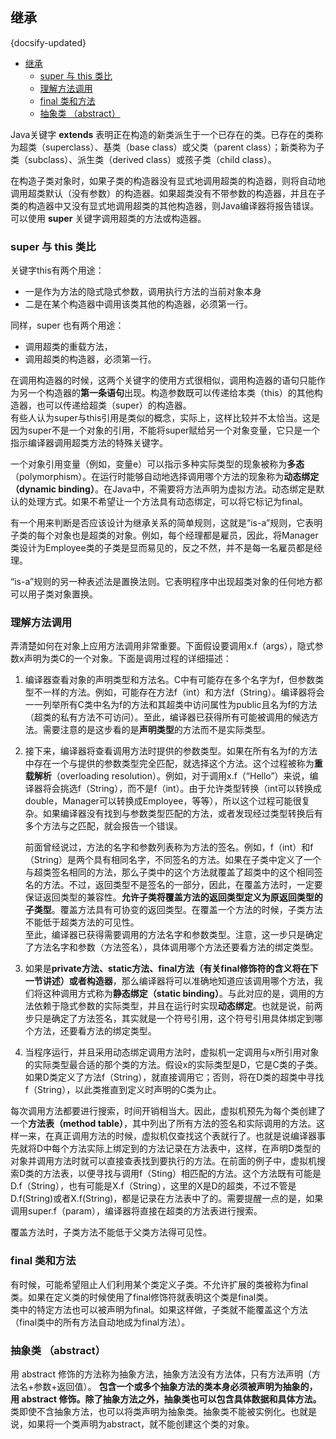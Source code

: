 ## 继承
{docsify-updated}

- [继承](#继承)
	- [super 与 this 类比](#super-与-this-类比)
	- [理解方法调用](#理解方法调用)
	- [final 类和方法](#final-类和方法)
	- [抽象类 （abstract）](#抽象类-abstract)


Java关键字 **extends** 表明正在构造的新类派生于一个已存在的类。已存在的类称为超类（superclass）、基类（base class）或父类（parent class）；新类称为子类（subclass）、派生类（derived class）或孩子类（child class）。

在构造子类对象时，如果子类的构造器没有显式地调用超类的构造器，则将自动地调用超类默认（没有参数）的构造器。如果超类没有不带参数的构造器，并且在子类的构造器中又没有显式地调用超类的其他构造器，则Java编译器将报告错误。可以使用 **super** 关键字调用超类的方法或构造器。

### super 与 this 类比

关键字this有两个用途：
+ 一是作为方法的隐式隐式参数，调用执行方法的当前对象本身
+ 二是在某个构造器中调用该类其他的构造器，必须第一行。

同样，super 也有两个用途：
+ 调用超类的重载方法，
+ 调用超类的构造器，必须第一行。

在调用构造器的时候，这两个关键字的使用方式很相似，调用构造器的语句只能作为另一个构造器的**第一条语句**出现。构造参数既可以传递给本类（this）的其他构造器，也可以传递给超类（super）的构造器。  
有些人认为super与this引用是类似的概念，实际上，这样比较并不太恰当。这是因为super不是一个对象的引用，不能将super赋给另一个对象变量，它只是一个指示编译器调用超类方法的特殊关键字。

一个对象引用变量（例如，变量e）可以指示多种实际类型的现象被称为**多态**（polymorphism）。在运行时能够自动地选择调用哪个方法的现象称为**动态绑定（dynamic binding）**。在Java中，不需要将方法声明为虚拟方法。动态绑定是默认的处理方式。如果不希望让一个方法具有动态绑定，可以将它标记为final。

有一个用来判断是否应该设计为继承关系的简单规则，这就是“is-a”规则，它表明子类的每个对象也是超类的对象。例如，每个经理都是雇员，因此，将Manager类设计为Employee类的子类是显而易见的，反之不然，并不是每一名雇员都是经理。

“is-a”规则的另一种表述法是置换法则。它表明程序中出现超类对象的任何地方都可以用子类对象置换。

### 理解方法调用
弄清楚如何在对象上应用方法调用非常重要。下面假设要调用x.f（args），隐式参数x声明为类C的一个对象。下面是调用过程的详细描述：
1. 编译器查看对象的声明类型和方法名。C中有可能存在多个名字为f，但参数类型不一样的方法。例如，可能存在方法f（int）和方法f（String）。编译器将会一一列举所有C类中名为f的方法和其超类中访问属性为public且名为f的方法（超类的私有方法不可访问）。至此，编译器已获得所有可能被调用的候选方法。需要注意的是这步看的是**声明类型**的方法而不是实际类型。
2. 接下来，编译器将查看调用方法时提供的参数类型。如果在所有名为f的方法中存在一个与提供的参数类型完全匹配，就选择这个方法。这个过程被称为**重载解析**（overloading resolution）。例如，对于调用x.f（“Hello”）来说，编译器将会挑选f（String），而不是f（int）。由于允许类型转换（int可以转换成double，Manager可以转换成Employee，等等），所以这个过程可能很复杂。如果编译器没有找到与参数类型匹配的方法，或者发现经过类型转换后有多个方法与之匹配，就会报告一个错误。

    前面曾经说过，方法的名字和参数列表称为方法的签名。例如，f（int）和f（String）是两个具有相同名字，不同签名的方法。如果在子类中定义了一个与超类签名相同的方法，那么子类中的这个方法就覆盖了超类中的这个相同签名的方法。不过，返回类型不是签名的一部分，因此，在覆盖方法时，一定要保证返回类型的兼容性。**允许子类将覆盖方法的返回类型定义为原返回类型的子类型**。覆盖方法具有可协变的返回类型。在覆盖一个方法的时候，子类方法不能低于超类方法的可见性。  
    至此，编译器已获得需要调用的方法名字和参数类型。注意，这一步只是确定了方法名字和参数（方法签名），具体调用哪个方法还要看方法的绑定类型。

3. 如果是**private方法、static方法、final方法（有关final修饰符的含义将在下一节讲述）或者构造器**，那么编译器将可以准确地知道应该调用哪个方法，我们将这种调用方式称为**静态绑定（static binding）**。与此对应的是，调用的方法依赖于隐式参数的实际类型，并且在运行时实现**动态绑定**。也就是说，前两步只是确定了方法签名，其实就是一个符号引用，这个符号引用具体绑定到哪个方法，还要看方法的绑定类型。

4. 当程序运行，并且采用动态绑定调用方法时，虚拟机一定调用与x所引用对象的实际类型最合适的那个类的方法。假设x的实际类型是D，它是C类的子类。如果D类定义了方法f（String），就直接调用它；否则，将在D类的超类中寻找f（String），以此类推直到定义时声明的C类为止。

每次调用方法都要进行搜索，时间开销相当大。因此，虚拟机预先为每个类创建了一个**方法表（method table）**，其中列出了所有方法的签名和实际调用的方法。这样一来，在真正调用方法的时候，虚拟机仅查找这个表就行了。也就是说编译器事先就将D中每个方法实际上绑定到的方法记录在方法表中，这样，在声明D类型的对象并调用方法时就可以直接查表找到要执行的方法。在前面的例子中，虚拟机搜索D类的方法表，以便寻找与调用f（Sting）相匹配的方法。这个方法既有可能是D.f（String），也有可能是X.f（String），这里的X是D的超类，不过不管是D.f(String)或者X.f(String)，都是记录在方法表中了的。需要提醒一点的是，如果调用super.f（param），编译器将直接在超类的方法表进行搜索。

覆盖方法时，子类方法不能低于父类方法得可见性。

### final 类和方法
有时候，可能希望阻止人们利用某个类定义子类。不允许扩展的类被称为final类。如果在定义类的时候使用了final修饰符就表明这个类是final类。  
类中的特定方法也可以被声明为final。如果这样做，子类就不能覆盖这个方法（final类中的所有方法自动地成为final方法）。

### 抽象类 （abstract）
用 abstract 修饰的方法称为抽象方法，抽象方法没有方法体，只有方法声明（方法名+参数+返回值）。
**包含一个或多个抽象方法的类本身必须被声明为抽象的，用 abstract 修饰。除了抽象方法之外，抽象类也可以包含具体数据和具体方法。**  
类即使不含抽象方法，也可以将类声明为抽象类。抽象类不能被实例化。也就是说，如果将一个类声明为abstract，就不能创建这个类的对象。